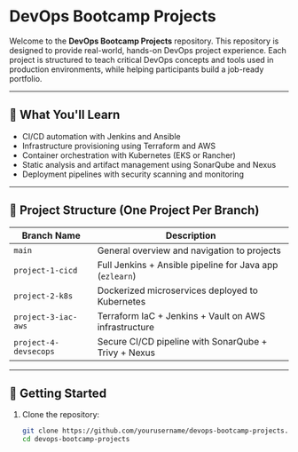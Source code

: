 # DevOps Bootcamp Projects

Welcome to the **DevOps Bootcamp Projects** repository. This repository is designed to provide real-world, hands-on DevOps project experience. Each project is structured to teach critical DevOps concepts and tools used in production environments, while helping participants build a job-ready portfolio.

---

## 🧰 What You'll Learn

- CI/CD automation with Jenkins and Ansible
- Infrastructure provisioning using Terraform and AWS
- Container orchestration with Kubernetes (EKS or Rancher)
- Static analysis and artifact management using SonarQube and Nexus
- Deployment pipelines with security scanning and monitoring

---

## 📂 Project Structure (One Project Per Branch)

| Branch Name            | Description                                           |
|------------------------|-------------------------------------------------------|
| `main`                 | General overview and navigation to projects           |
| `project-1-cicd`       | Full Jenkins + Ansible pipeline for Java app (`ezlearn`) |
| `project-2-k8s`        | Dockerized microservices deployed to Kubernetes       |
| `project-3-iac-aws`    | Terraform IaC + Jenkins + Vault on AWS infrastructure |
| `project-4-devsecops`  | Secure CI/CD pipeline with SonarQube + Trivy + Nexus  |

---

## 🚀 Getting Started

1. Clone the repository:
   ```bash
   git clone https://github.com/yourusername/devops-bootcamp-projects.git
   cd devops-bootcamp-projects

